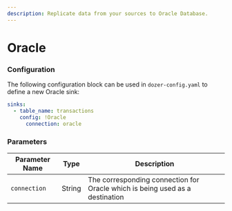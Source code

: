 ```yaml
---
description: Replicate data from your sources to Oracle Database.
---
```


# Oracle


### Configuration


The following configuration block can be used in `dozer-config.yaml` to define a new Oracle sink:

```yaml
sinks:
  - table_name: transactions
    config: !Oracle
      connection: oracle 
```


### Parameters

| **Parameter Name** | **Type**             | **Description**                                                                                                                                                                                                                                                             | 
|--------------------|----------------------|-----------------------------------------------------------------------------------------------------------------------------------------------------------------------------------------------------------------------------------------------------------------------------|
| `connection`             | String               | The corresponding connection for Oracle which is being used as a destination                                                                                                                                                                 |

